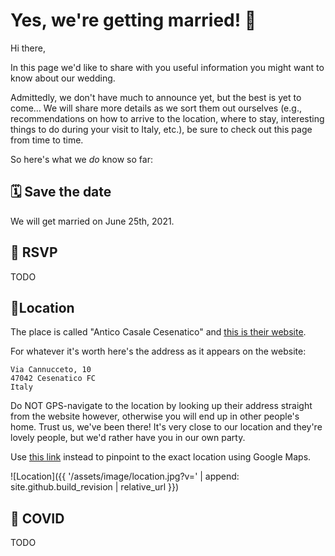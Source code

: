# Yes, we're getting married! 🎉

Hi there,

In this page we'd like to share with you useful information you might want to know about our wedding.

Admittedly, we don't have much to announce yet, but the best is yet to come… We will share more details as we sort them out ourselves (e.g., recommendations on how to arrive to the location, where to stay, interesting things to do during your visit to Italy, etc.), be sure to check out this page from time to time.

So here's what we _do_ know so far:


## 🗓️ Save the date

We will get married on June 25th, 2021.


## 📮 RSVP

TODO


## 📍Location

The place is called "Antico Casale Cesenatico" and [this is their website](http://anticocasalecesenatico.com).

For whatever it's worth here's the address as it appears on the website:

```
Via Cannucceto, 10
47042 Cesenatico FC
Italy
```

Do NOT GPS-navigate to the location by looking up their address straight from the website however, otherwise you will end up in other people's home. Trust us, we've been there! It's very close to our location and they're lovely people, but we'd rather have you in our own party.

Use [this link](https://goo.gl/maps/HDcbyhjBNG72bNDD9) instead to pinpoint to the exact location using Google Maps.

![Location]({{ '/assets/image/location.jpg?v=' | append: site.github.build_revision | relative_url }})


## 🦠 COVID

TODO

